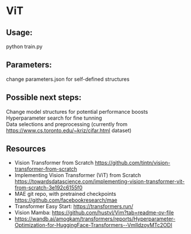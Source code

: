 # ViT

## Usage:
python train.py

## Parameters:
change parameters.json for self-defined structures
## Possible next steps:
Change model structures for potential performance boosts\
Hyperparameter search for fine tunning\
Data selections and preprocessing (currently from https://www.cs.toronto.edu/~kriz/cifar.html dataset)
## Resources
- Vision Transformer from Scratch https://github.com/tintn/vision-transformer-from-scratch
- Implementing Vision Transformer (ViT) from Scratch https://towardsdatascience.com/implementing-vision-transformer-vit-from-scratch-3e192c6155f0
- MAE git repo, with pretrained checkpoints https://github.com/facebookresearch/mae
- Transformer Easy Start: https://transformers.run/
- Vision Mamba: https://github.com/hustvl/Vim?tab=readme-ov-file
- https://wandb.ai/amogkam/transformers/reports/Hyperparameter-Optimization-for-HuggingFace-Transformers--VmlldzoyMTc2ODI

